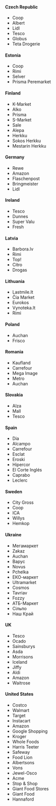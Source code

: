 #### Czech Republic

- Coop
- Albert
- Lidl
- Tesco
- Globus
- Teta Drogerie

#### Estonia

- Coop
- Rimi
- Selver
- Prisma Peremarket

#### Finland

- K-Market
- Alko
- Prisma
- S-Market
- Sale
- Alepa
- Herkku
- Sokos Herkku
- Mestarin Herkku

#### Germany

- Rewe
- Amazon
- Flaschenpost
- Bringmeister
- Lidl

#### Ireland

- Tesco
- Dunnes
- Super Valu
- Fresh

#### Latvia

- Barbora.lv
- Rimi
- Top!
- Citro
- Drogas

#### Lithuania

- Lastmile.lt
- Čia Market
- Eurokos
- Vynoteka.lt
- Rimi

#### Poland

- Auchan
- Frisco

#### Romania

- Kaufland
- Carrefour
- Mega Image
- Metro
- Auchan

#### Slovakia

- Alza
- Mall
- Tesco

#### Spain

- Dia
- Alcampo
- Carrefour
- Esclat
- Eroski
- Hipercor
- El Corte Inglés
- Caprabo
- Leclerc

#### Sweden

- City Gross
- Coop
- ICA
- Willys
- Hemkop

#### Ukraine

- Мегамаркет
- Zakaz
- Auchan
- Варус
- Novus
- Pchelka
- ЕКО-маркет
- Ultramarket
- Cosmos
- Tavriav
- Fozzy
- АТБ-Маркет
- Сільпо
- Наш Край

#### UK

- Tesco
- Ocado
- Sainsburys
- Asda
- Morrisons
- Iceland
- Jiffy
- Aldi
- Amazon
- Waitrose

#### United States

- Costco
- Walmart
- Target
- Instacart
- Amazon
- Google Shopping
- Kroger
- Whole Foods
- Harris Teeter
- Safeway
- Food Lion
- Albertsons
- Vons
- Jewel-Osco
- Acme
- Stop & Shop
- Giant Food Stores
- Giant Food
- Hannaford

